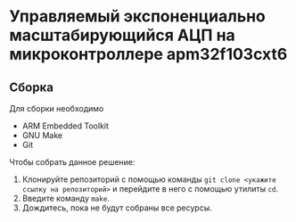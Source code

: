 # Управляемый экспоненциально масштабирующийся АЦП на микроконтроллере apm32f103cxt6

## Сборка

Для сборки необходимо

- ARM Embedded Toolkit
- GNU Make
- Git

Чтобы собрать данное решение:
1. Клонируйте репозиторий с помощью команды `git clone <укажите ссылку на репозиторий>` и перейдите в него с помощью утилиты `cd`.
2. Введите команду `make`.
3. Дождитесь, пока не будут собраны все ресурсы.